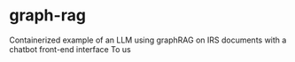 # graph-rag
Containerized example of an LLM using graphRAG on IRS documents with a chatbot front-end interface
To us
